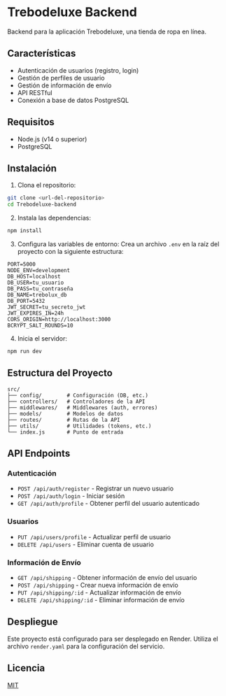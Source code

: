# Trebodeluxe Backend

Backend para la aplicación Trebodeluxe, una tienda de ropa en línea.

## Características

- Autenticación de usuarios (registro, login)
- Gestión de perfiles de usuario
- Gestión de información de envío
- API RESTful
- Conexión a base de datos PostgreSQL

## Requisitos

- Node.js (v14 o superior)
- PostgreSQL

## Instalación

1. Clona el repositorio:
```bash
git clone <url-del-repositorio>
cd Trebodeluxe-backend
```

2. Instala las dependencias:
```bash
npm install
```

3. Configura las variables de entorno:
Crea un archivo `.env` en la raíz del proyecto con la siguiente estructura:
```
PORT=5000
NODE_ENV=development
DB_HOST=localhost
DB_USER=tu_usuario
DB_PASS=tu_contraseña
DB_NAME=trebolux_db
DB_PORT=5432
JWT_SECRET=tu_secreto_jwt
JWT_EXPIRES_IN=24h
CORS_ORIGIN=http://localhost:3000
BCRYPT_SALT_ROUNDS=10
```

4. Inicia el servidor:
```bash
npm run dev
```

## Estructura del Proyecto

```
src/
├── config/        # Configuración (DB, etc.)
├── controllers/   # Controladores de la API
├── middlewares/   # Middlewares (auth, errores)
├── models/        # Modelos de datos
├── routes/        # Rutas de la API
├── utils/         # Utilidades (tokens, etc.)
└── index.js       # Punto de entrada
```

## API Endpoints

### Autenticación

- `POST /api/auth/register` - Registrar un nuevo usuario
- `POST /api/auth/login` - Iniciar sesión
- `GET /api/auth/profile` - Obtener perfil del usuario autenticado

### Usuarios

- `PUT /api/users/profile` - Actualizar perfil de usuario
- `DELETE /api/users` - Eliminar cuenta de usuario

### Información de Envío

- `GET /api/shipping` - Obtener información de envío del usuario
- `POST /api/shipping` - Crear nueva información de envío
- `PUT /api/shipping/:id` - Actualizar información de envío
- `DELETE /api/shipping/:id` - Eliminar información de envío

## Despliegue

Este proyecto está configurado para ser desplegado en Render. Utiliza el archivo `render.yaml` para la configuración del servicio.

## Licencia

[MIT](LICENSE)
